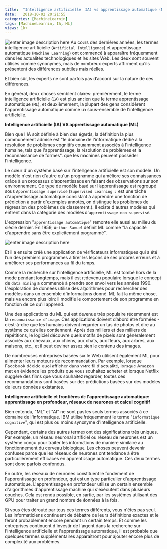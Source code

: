 ```yaml
---
title:  "Intelligence artificielle (IA) vs apprentissage automatique (ML)."
date:   2018-10-02 20:21:55
categories: [MachineLearnin]
tags: [MachineLearnin, IA, ML]
views: 1k+
---
```

![enter image description here](https://cdn-images-1.medium.com/max/700/0*wNFF7lH8QyswBM6X.png)
Au cours des dernières années, les termes intelligence artificielle (`Artificial Intelligence`) et apprentissage automatique (`Machine Learning`) ont commencé à apparaître fréquemment dans les actualités technologiques et les sites Web. Les deux sont souvent utilisés comme synonymes, mais de nombreux experts affirment qu’ils présentent des différences subtiles mais réelles.

Et bien sûr, les experts ne sont parfois pas d’accord sur la nature de ces différences.

En général, deux choses semblent claires: premièrement, le terme intelligence artificielle (`IA`) est plus ancien que le terme apprentissage automatique (`ML`), et deuxièmement, la plupart des gens considèrent l'apprentissage automatique comme un sous-ensemble de l'intelligence artificielle.

**Intelligence artificielle (IA) VS apprentissage automatique (ML)**

Bien que l'IA soit définie à bien des égards, la définition la plus communément admise est "le domaine de l'informatique dédié à la résolution de problèmes cognitifs couramment associés à l'intelligence humaine, tels que l'apprentissage, la résolution de problèmes et la reconnaissance de formes". que les machines peuvent posséder l'intelligence.

Le cœur d'un système basé sur l'intelligence artificielle est son modèle. Un modèle n'est rien d'autre qu'un programme qui améliore ses connaissances grâce à un processus d'apprentissage en faisant des observations sur son environnement. Ce type de modèle basé sur l’apprentissage est regroupé sous `Apprentissage supervisé` (`Supervised Learning :` est une tâche d'apprentissage automatique consistant à apprendre une fonction de prédiction à partir d'exemples annotés, on distingue les problèmes de régression des problèmes de classement.). Il existe d'autres modèles qui entrent dans la catégorie des modèles d'`apprentissage non supervisé`.

L'expression "`apprentissage automatique`" remonte elle aussi au milieu du siècle dernier. En 1959, `Arthur Samuel` définit ML comme "la capacité d'apprendre sans être explicitement programmé". 

![enter image description here](https://upload.wikimedia.org/wikipedia/commons/f/f8/This_is_the_photo_of_Arthur_Samuel.jpg)

Et il a ensuite créé une application de vérificateurs informatiques qui a été l’un des premiers programmes à tirer les leçons de ses propres erreurs et à améliorer ses performances au fil du temps.

Comme la recherche sur l'intelligence artificielle, ML est tombé hors de la mode pendant longtemps, mais il est redevenu populaire lorsque le concept de `data mining` a commencé à prendre son envol vers les années 1990. L'exploration de données utilise des algorithmes pour rechercher des modèles dans un ensemble d'informations donné. ML fait la même chose, mais va encore plus loin: il modifie le comportement de son programme en fonction de ce qu'il apprend.

Une des applications du ML qui est devenue très populaire récemment est la `reconnaissance d’image`. Ces applications doivent d’abord être formées - c’est-à-dire que les humains doivent regarder un tas de photos et dire au système ce qu’elles contiennent. Après des milliers et des milliers de répétitions, le logiciel découvre quels motifs de pixels sont généralement associés aux chevaux, aux chiens, aux chats, aux fleurs, aux arbres, aux maisons, etc., et il peut deviner assez bien le contenu des images.

De nombreuses entreprises basées sur le Web utilisent également ML pour alimenter leurs moteurs de recommandation. Par exemple, lorsque Facebook décide quoi afficher dans votre fil d'actualité, lorsque Amazon met en évidence les produits que vous souhaitez acheter et lorsque Netflix suggère des films que vous souhaitez regarder, toutes ces recommandations sont basées sur des prédictions basées sur des modèles de leurs données existantes.

**Intelligence artificielle et frontières de l'apprentissage automatique:** **apprentissage en profondeur, réseaux de neurones et calcul cognitif**

Bien entendu, "ML" et "AI" ne sont pas les seuls termes associés à ce domaine de l'informatique. IBM utilise fréquemment le terme "`informatique cognitive`", qui est plus ou moins synonyme d'intelligence artificielle.

Cependant, certains des autres termes ont des significations très uniques. Par exemple, un réseau neuronal artificiel ou réseau de neurones est un système conçu pour traiter les informations de manière similaire au fonctionnement du cerveau biologique. Les choses peuvent devenir confuses parce que les réseaux de neurones ont tendance à être particulièrement efficaces en apprentissage automatique. Ces deux termes sont donc parfois confondus.

En outre, les réseaux de neurones constituent le fondement de l'apprentissage en profondeur, qui est un type particulier d'apprentissage automatique. L'apprentissage en profondeur utilise un certain ensemble d'algorithmes d'apprentissage machine qui s'exécutent dans plusieurs couches. Cela est rendu possible, en partie, par les systèmes utilisant des GPU pour traiter un grand nombre de données à la fois.

Si vous êtes dérouté par tous ces termes différents, vous n'êtes pas seul. Les informaticiens continuent de débattre de leurs définitions exactes et le feront probablement encore pendant un certain temps. Et comme les entreprises continuent d'investir de l'argent dans la recherche sur l'intelligence artificielle et l'apprentissage automatique, il est probable que quelques termes supplémentaires apparaîtront pour ajouter encore plus de complexité aux problèmes.
